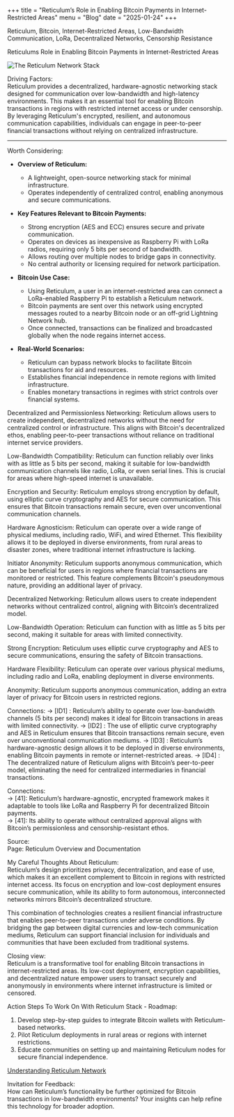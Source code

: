 +++
title = "Reticulum’s Role in Enabling Bitcoin Payments in Internet-Restricted Areas"
menu = "Blog"
date = "2025-01-24"
+++
  
Reticulum, Bitcoin, Internet-Restricted Areas, Low-Bandwidth Communication, LoRa, Decentralized Networks, Censorship Resistance  
 
Reticulums Role in Enabling Bitcoin Payments in Internet-Restricted Areas

![The Reticulum Network Stack](https://image.nostr.build/035f499a1619cfb6d2da2ca99539e9e9d122bb18addf2ab83d3413592e7662f9.png)  

Driving Factors:  
Reticulum provides a decentralized, hardware-agnostic networking stack designed for communication over low-bandwidth and high-latency environments. This makes it an essential tool for enabling Bitcoin transactions in regions with restricted internet access or under censorship. By leveraging Reticulum's encrypted, resilient, and autonomous communication capabilities, individuals can engage in peer-to-peer financial transactions without relying on centralized infrastructure.  

-------------  

Worth Considering:  
- **Overview of Reticulum:**  
  - A lightweight, open-source networking stack for minimal infrastructure.  
  - Operates independently of centralized control, enabling anonymous and secure communications.  

- **Key Features Relevant to Bitcoin Payments:**  
  - Strong encryption (AES and ECC) ensures secure and private communication.  
  - Operates on devices as inexpensive as Raspberry Pi with LoRa radios, requiring only 5 bits per second of bandwidth.  
  - Allows routing over multiple nodes to bridge gaps in connectivity.  
  - No central authority or licensing required for network participation.  

- **Bitcoin Use Case:**  
  - Using Reticulum, a user in an internet-restricted area can connect a LoRa-enabled Raspberry Pi to establish a Reticulum network.  
  - Bitcoin payments are sent over this network using encrypted messages routed to a nearby Bitcoin node or an off-grid Lightning Network hub.  
  - Once connected, transactions can be finalized and broadcasted globally when the node regains internet access.  

- **Real-World Scenarios:**  
  - Reticulum can bypass network blocks to facilitate Bitcoin transactions for aid and resources.  
  - Establishes financial independence in remote regions with limited infrastructure.  
  - Enables monetary transactions in regimes with strict controls over financial systems.  

Decentralized and Permissionless Networking: Reticulum allows users to create independent, decentralized networks without the need for centralized control or infrastructure. This aligns with Bitcoin's decentralized ethos, enabling peer-to-peer transactions without reliance on traditional internet service providers.

Low-Bandwidth Compatibility: Reticulum can function reliably over links with as little as 5 bits per second, making it suitable for low-bandwidth communication channels like radio, LoRa, or even serial lines. This is crucial for areas where high-speed internet is unavailable.

Encryption and Security: Reticulum employs strong encryption by default, using elliptic curve cryptography and AES for secure communication. This ensures that Bitcoin transactions remain secure, even over unconventional communication channels.

Hardware Agnosticism: Reticulum can operate over a wide range of physical mediums, including radio, WiFi, and wired Ethernet. This flexibility allows it to be deployed in diverse environments, from rural areas to disaster zones, where traditional internet infrastructure is lacking.

Initiator Anonymity: Reticulum supports anonymous communication, which can be beneficial for users in regions where financial transactions are monitored or restricted. This feature complements Bitcoin's pseudonymous nature, providing an additional layer of privacy.

Decentralized Networking: Reticulum allows users to create independent networks without centralized control, aligning with Bitcoin’s decentralized model.

Low-Bandwidth Operation: Reticulum can function with as little as 5 bits per second, making it suitable for areas with limited connectivity.

Strong Encryption: Reticulum uses elliptic curve cryptography and AES to secure communications, ensuring the safety of Bitcoin transactions.

Hardware Flexibility: Reticulum can operate over various physical mediums, including radio and LoRa, enabling deployment in diverse environments.

Anonymity: Reticulum supports anonymous communication, adding an extra layer of privacy for Bitcoin users in restricted regions.

Connections:
→ [ID1] : Reticulum’s ability to operate over low-bandwidth channels (5 bits per second) makes it ideal for Bitcoin transactions in areas with limited connectivity.
→ [ID2] : The use of elliptic curve cryptography and AES in Reticulum ensures that Bitcoin transactions remain secure, even over unconventional communication mediums.
→ [ID3] : Reticulum’s hardware-agnostic design allows it to be deployed in diverse environments, enabling Bitcoin payments in remote or internet-restricted areas.
→ [ID4] : The decentralized nature of Reticulum aligns with Bitcoin’s peer-to-peer model, eliminating the need for centralized intermediaries in financial transactions.

Connections:  
→ [41]: Reticulum’s hardware-agnostic, encrypted framework makes it adaptable to tools like LoRa and Raspberry Pi for decentralized Bitcoin payments.  
→ [41]: Its ability to operate without centralized approval aligns with Bitcoin’s permissionless and censorship-resistant ethos.  

Source:  
Page: Reticulum Overview and Documentation  

My Careful Thoughts About Reticulum:  
Reticulum’s design prioritizes privacy, decentralization, and ease of use, which makes it an excellent complement to Bitcoin in regions with restricted internet access. Its focus on encryption and low-cost deployment ensures secure communication, while its ability to form autonomous, interconnected networks mirrors Bitcoin’s decentralized structure.  

This combination of technologies creates a resilient financial infrastructure that enables peer-to-peer transactions under adverse conditions. By bridging the gap between digital currencies and low-tech communication mediums, Reticulum can support financial inclusion for individuals and communities that have been excluded from traditional systems.  

Closing view:  
Reticulum is a transformative tool for enabling Bitcoin transactions in internet-restricted areas. Its low-cost deployment, encryption capabilities, and decentralized nature empower users to transact securely and anonymously in environments where internet infrastructure is limited or censored.  

Action Steps To Work On With Reticulum Stack - Roadmap:  
1. Develop step-by-step guides to integrate Bitcoin wallets with Reticulum-based networks.  
2. Pilot Reticulum deployments in rural areas or regions with internet restrictions.  
3. Educate communities on setting up and maintaining Reticulum nodes for secure financial independence.

[Understanding Reticulum Network](https://reticulum.network/manual/understanding.html)  

Invitation for Feedback:  
How can Reticulum’s functionality be further optimized for Bitcoin transactions in low-bandwidth environments? Your insights can help refine this technology for broader adoption.